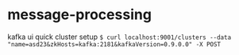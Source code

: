 # message-processing

kafka ui quick cluster setup
`$ curl localhost:9001/clusters --data "name=asd23&zkHosts=kafka:2181&kafkaVersion=0.9.0.0" -X POST`